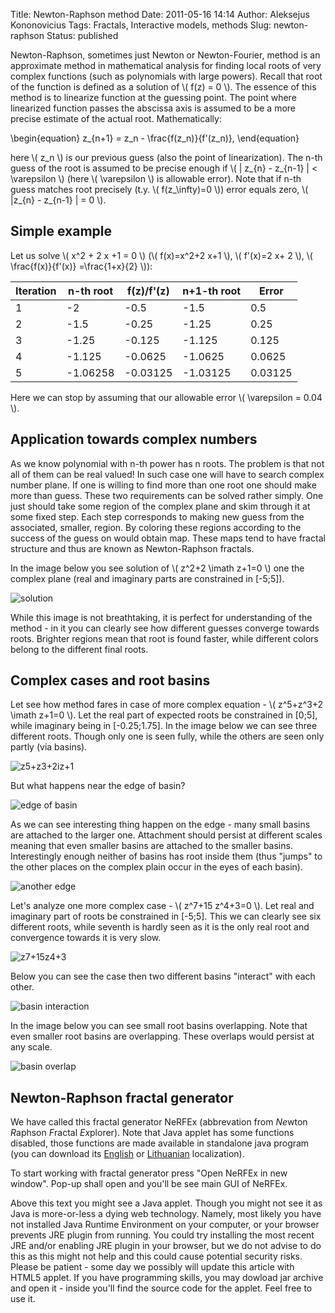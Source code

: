 Title: Newton-Raphson method
Date: 2011-05-16 14:14
Author: Aleksejus Kononovicius
Tags: Fractals, Interactive models, methods
Slug: newton-raphson
Status: published

Newton-Raphson, sometimes just Newton or
Newton-Fourier, method is an approximate method in mathematical analysis
for finding local roots of very complex functions (such as polynomials
with large powers). Recall that root of the function is defined as a
solution of \\\(  f(z) = 0 \\\). The essence of this method is to
linearize function at the guessing point. The point where linearized
function passes the abscissa axis is assumed to be a more precise
estimate of the actual root.<!--more--> Mathematically:

\begin{equation}
 z\_{n+1} = z\_n - \frac{f(z\_n)}{f'(z\_n)}, 
\end{equation}

here \\\(  z\_n \\\) is our previous guess (also the point of
linearization). The n-th guess of the root is assumed to be precise enough
if \\\(  | z\_{n} - z\_{n-1} | &lt; \varepsilon \\\) (here \\\( \varepsilon \\\) is allowable error). Note that if n-th guess matches root
precisely (t.y. \\\(  f(z\_\infty)=0 \\\)) error equals zero, \\\(  |z\_{n} - z\_{n-1} | = 0 \\\).

Simple example
--------------

Let us solve \\\(  x^2 + 2 x +1 = 0  \\\) (\\\(  f(x)=x^2+2 x+1 \\\), \\\(  f'(x)=2 x+ 2 \\\), \\\(  \frac{f(x)}{f'(x)} =\frac{1+x}{2} \\\)):

Iteration  |n-th root  |f(z)/f'(z)  |n+1-th root  |Error
-----------|-----------|------------|-------------|-----------
1          |-2         |-0.5        |-1.5         |0.5
2          |-1.5       |-0.25       |-1.25        |0.25
3          |-1.25      |-0.125      |-1.125       |0.125
4          |-1.125     |-0.0625     |-1.0625      |0.0625
5          |-1.06258   |-0.03125    |-1.03125     |0.03125

Here we can stop by assuming that our allowable error \\\( \varepsilon = 0.04 \\\).

Application towards complex numbers
-----------------------------------

As we know polynomial with n-th power has n roots. The problem is that
not all of them can be real valued! In such case one will have to search
complex number plane. If one is willing to find more than one root one
should make more than guess. These two requirements can be solved rather
simply. One just should take some region of the complex plane and skim
through it at some fixed step. Each step corresponds to making new guess
from the associated, smaller, region. By coloring these regions
according to the success of the guess on would obtain map. These maps
tend to have fractal structure and thus are known as Newton-Raphson
fractals.

In the image below you see solution of \\\(  z^2+2 \imath z+1=0 \\\) one the complex plane (real and imaginary parts are constrained
in \[-5;5\]).

![solution]({static}/uploads/2011/newton-sprendimas.png)

While this image is not breathtaking, it is perfect for understanding of
the method - in it you can clearly see how different guesses converge
towards roots. Brighter regions mean that root is found faster, while
different colors belong to the different final roots.

Complex cases and root basins
-----------------------------

Let see how method fares in case of more complex equation - \\\( z^5+z^3+2 \imath z+1=0  \\\). Let the real part of expected roots
be constrained in \[0;5\], while imaginary being in \[-0.25;1.75\]. In
the image below we can see three different roots. Though only one is
seen fully, while the others are seen only partly (via basins).

![z5+z3+2iz+1]({static}/uploads/2011/newton-fig1a.png)

But what happens near the edge of basin?

![edge of basin]({static}/uploads/2011/newton-fig1b.png)

As we can see interesting thing happen on the edge - many small basins
are attached to the larger one. Attachment should persist at different
scales meaning that even smaller basins are attached to the smaller
basins. Interestingly enough neither of basins has root inside them
(thus "jumps" to the other places on the complex plain occur in the eyes
of each basin).

![another edge]({static}/uploads/2011/newton-fig1c.png)

Let's analyze one more complex case - \\\(  z^7+15 z^4+3=0  \\\).
Let real and imaginary part of roots be constrained in \[-5;5\]. This we
can clearly see six different roots, while seventh is hardly seen as it
is the only real root and convergence towards it is very slow.

![z7+15z4+3]({static}/uploads/2011/newton-fig2a.png)

Below you can see the case then two different basins "interact" with
each other.

![basin interaction]({static}/uploads/2011/newton-fig2b.png)

In the image below you can see small root basins overlapping. Note that
even smaller root basins are overlapping. These overlaps would persist
at any scale.

![basin overlap]({static}/uploads/2011/newton-fig2c.png)

Newton-Raphson fractal generator
--------------------------------

We have called this fractal generator NeRFEx (abbrevation from *Ne*wton
*R*aphson *F*ractal *Ex*plorer). Note that Java applet has some functions
disabled, those functions are made available in standalone java program (you
can download its [English]({static}/uploads/2011/NeRFExEn.jar) or
[Lithuanian]({static}/uploads/2011/NeRFExLt.jar) localization).

To start working with fractal generator press "Open NeRFEx in new
window". Pop-up shall open and you'll be see main GUI of NeRFEx.

<div class="applet-embed">
    <applet code="difpolim" archive="/uploads/2011/NeRFExAppletEn.jar" width="450" height="100"></applet>
    <p>Above this text you might see a Java applet. Though you might not see it as Java is more-or-less a dying web technology. Namely, most likely you have not installed Java Runtime Environment on your computer, or your browser prevents JRE plugin from running. You could try installing the most recent JRE and/or enabling JRE plugin in your browser, but we do not advise to do this as this might not help and this could cause potential security risks. Please be patient - some day we possibly will update this article with HTML5 applet. If you have programming skills, you may dowload jar archive and open it - inside you'll find the source code for the applet. Feel free to use it.</p>
</div>

